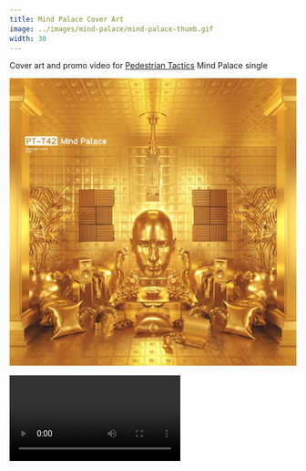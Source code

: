 ```yaml
---
title: Mind Palace Cover Art
image: ../images/mind-palace/mind-palace-thumb.gif
width: 30
---
```


Cover art and promo video for [Pedestrian Tactics](pedestriantactics.com) Mind Palace single

![](../images/mind-palace/mind-palace-cover-art.jpeg)

<video controls src="images/mind-palace/mind-palace-video.mov"></video>